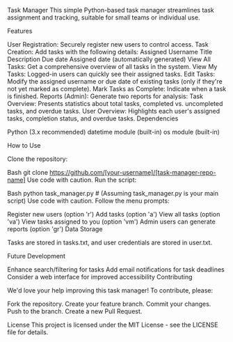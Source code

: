 Task Manager
This simple Python-based task manager streamlines task assignment and tracking, suitable for small teams or individual use.

Features

User Registration: Securely register new users to control access.
Task Creation: Add tasks with the following details:
Assigned Username
Title
Description
Due date
Assigned date (automatically generated)
View All Tasks: Get a comprehensive overview of all tasks in the system.
View My Tasks: Logged-in users can quickly see their assigned tasks.
Edit Tasks: Modify the assigned username or due date of existing tasks (only if they're not yet marked as complete).
Mark Tasks as Complete: Indicate when a task is finished.
Reports (Admin): Generate two reports for analysis:
Task Overview: Presents statistics about total tasks, completed vs. uncompleted tasks, and overdue tasks.
User Overview: Highlights each user's assigned tasks, completion status, and overdue tasks.
Dependencies

Python (3.x recommended)
datetime module (built-in)
os module (built-in)

How to Use

Clone the repository:

Bash
git clone https://github.com/[your-username]/[task-manager-repo-name]
Use code with caution.
Run the script:

Bash
python task_manager.py  # (Assuming task_manager.py is your main script)
Use code with caution.
Follow the menu prompts:

Register new users (option 'r')
Add tasks (option 'a')
View all tasks (option 'va')
View tasks assigned to you (option 'vm')
Admin users can generate reports (option 'gr')
Data Storage

Tasks are stored in tasks.txt, and user credentials are stored in user.txt.

Future Development

Enhance search/filtering for tasks
Add email notifications for task deadlines
Consider a web interface for improved accessibility
Contributing

We'd love your help improving this task manager! To contribute, please:

Fork the repository.
Create your feature branch.
Commit your changes.
Push to the branch.
Create a new Pull Request.

License
This project is licensed under the MIT License - see the LICENSE file for details.
